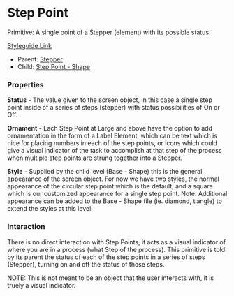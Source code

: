 # Step Point

Primitive: A single point of a Stepper (element) with its possible status. 

[Styleguide Link](https://zpl.io/V13oQdX)

- Parent: [Stepper](https://github.com/able-app/docs/blob/b10f6d1205bbfb1cddfd150d1390ba848812d9d0/controls/%CE%B5%20elements/stepper/stepper.md)
- Child: [Step Point - Shape](https://github.com/able-app/docs/blob/b10f6d1205bbfb1cddfd150d1390ba848812d9d0/controls/%CE%B5%20elements/stepper/steppoint-shape.md)

### Properties

**Status** - The value given to the screen object, in this case a single step point inside of a series of steps (stepper) with status possibilities of On or Off.

**Ornament** - Each Step Point at Large and above have the option to add ornamentation in the form of a Label Element, which can be text which is nice for placing numbers in each of the step points, or icons which could give a visual indicator of the task to accomplish at that step of the process when multiple step points are strung together into a Stepper.

**Style** - Supplied by the child level (Base - Shape) this is the general appearance of the screen object.  For now we have two styles, the normal appearance of the circular step point which is the default, and a square which is our customized appearance for a single step point.  Note: Additional appearance can be added to the Base - Shape file (ie. diamond, tiangle) to extend the styles at this level.

### Interaction

There is no direct interaction with Step Points, it acts as a visual indicator of where you are in a process (what Step of the process). This primitive is told by its parent the status of each of the step points in a series of steps (Stepper), turning on and off the status of those steps.

NOTE: This is not meant to be an object that the user interacts with, it is truely a visual indicator.

